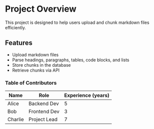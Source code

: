 # Project Overview

This project is designed to help users upload and chunk markdown files efficiently.

## Features

- Upload markdown files
- Parse headings, paragraphs, tables, code blocks, and lists
- Store chunks in the database
- Retrieve chunks via API

### Table of Contributors

| Name    | Role         | Experience (years) |
| ------- | ------------ | ------------------ |
| Alice   | Backend Dev  | 5                  |
| Bob     | Frontend Dev | 3                  |
| Charlie | Project Lead | 7                  |
